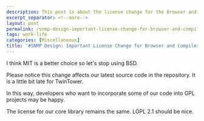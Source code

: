 ```yaml
---
description: This post is about the license change for the Browser and Compiler.
excerpt_separator: <!--more-->
layout: post
permalink: /snmp-design-important-license-change-for-browser-and-compiler-c2c3562565f9
tags: work-life
categories: [Miscellaneous]
title: '#SNMP Design: Important License Change for Browser and Compiler'
---
```

I think MIT is a better choice so let's stop using BSD.

Please notice this change affects our latest source code in the repository. It is a little bit late for TwinTower.

In this way, developers who want to incorporate some of our code into GPL projects may be happy.

The license for our core library remains the same. LGPL 2.1 should be nice.
<!--more-->